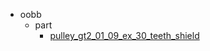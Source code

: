 * oobb
  * part
    * [pulley_gt2_01_09_ex_30_teeth_shield](oobb/part/pulley_gt2_01_09_ex_30_teeth_shield)

